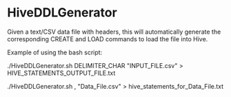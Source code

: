 # HiveDDLGenerator
Given a text/CSV data file with headers, this will automatically generate the corresponding CREATE and LOAD commands to load the file into Hive.

Example of using the bash script:

./HiveDDLGenerator.sh DELIMITER_CHAR "INPUT_FILE.csv" > HIVE_STATEMENTS_OUTPUT_FILE.txt

./HiveDDLGenerator.sh , "Data_File.csv" > hive_statements_for_Data_File.txt
